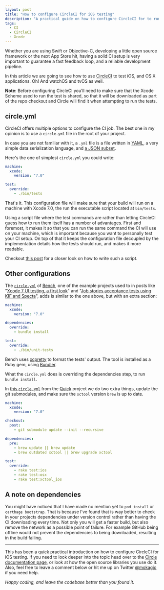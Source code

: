 ```yaml
---
layout: post
title: "How to configure CircleCI for iOS testing"
description: "A practical guide on how to configure CircleCI for to run iOS, and OS X, tests."
tags:
  - CI
  - CircleCI
  - Xcode
---
```


Whether you are using Swift or Objective-C, developing a little open source framework or the next App Store hit, having a solid CI setup is very important to guarantee a fast feedback loop, and a reliable development pipeline.

In this article we are going to see how to use [CircleCI](https://circleci.com/) to test iOS, and OS X applications. Oh! And watchOS and tvOS as well.

**Note:** Before configuring CircleCI you'll need to make sure that the Xcode Scheme used to run the test is shared, so that it will be downloaded as part of the repo checkout and Circle will find it when attempting to run the tests.

## circle.yml

CircleCI offers multiple options to configure the CI job. The best one in my opinion is to use a `circle.yml` file in the root of your project.

In case you are not familiar with it, a `.yml` file is a file written in [YAML](http://yaml.org/), a very simple data serialization language, and [a JSON subset](http://yaml.org/spec/1.2/spec.html#id2759572).

Here's the one of simplest `circle.yml` you could write:

```yml
machine:
  xcode:
    version: "7.0"

test:
  override:
    - ./bin/tests
```

That's it. This configuration file will make sure that your build will run on a machine with Xcode 7.0, the run the executable script located at `bin/tests`.

Using a script file where the test commands are rather than letting CircleCI guess how to run them itself has a number of advantages. First and foremost, it makes it so that you can run the same command the CI will use on your machine, which is important because you want to personally test your CI setup. On top of that it keeps the configuration file decoupled by the implementation details how the tests should run, and makes it more readable.

Checkout [this post](https://mokacoding.com/blog/running-tests-from-the-terminal/) for a closer look on how to write such a script.

## Other configurations

The [`circle.yml`](https://github.com/mokacoding/Bench/blob/master/circle.yml) of [Bench](https://github.com/mokacoding/Bench), one of the example projects used to in posts like "[Xcode 7 UI testing, a first look](https://mokacoding.com/blog/xcode-7-ui-testing/)" and "[Job stories acceptance tests using KIF and Specta](https://mokacoding.com/blog/job-stories-acceptance-tests-with-kif-and-specta/)", adds is similar to the one above, but with an extra section:

```yml
machine:
  xcode:
    version: "7.0"

dependencies:
  override:
    - bundle install

test:
  override:
    - ./bin/unit-tests
```

Bench uses [xcpretty](https://github.com/supermarin/xcpretty) to format the tests' output. The tool is installed as a Ruby gem, using [Bundler](http://bundler.io/).

What the `circle.yml` does is overriding the dependencies step, to run `bundle install`.

In [this `circle.yml`](https://github.com/mokagio/Quick/blob/mokagio/test-xctool/circle.yml) from the [Quick](https://github.com/Quick/Quic) project we do two extra things, update the git submodules, and make sure the `xctool` version `brew` is up to date.

```yml
machine:
  xcode:
    version: "7.0"

checkout:
  post:
    - git submodule update --init --recursive

dependencies:
  pre:
    - brew update || brew update
    - brew outdated xctool || brew upgrade xctool

test:
  override:
    - rake test:ios
    - rake test:osx
    - rake test:xctool_ios
```

## A note on dependencies

You might have noticed that I have made no mention yet to `pod install` or `carthage bootstrap`. That is because I've found that is way better to check in your projects dependencies under version control rather than having the CI downloading every time. Not only you will get a faster build, but also remove the network as a possible point of failure. For example GitHub being offline would not prevent the dependencies to being downloaded, resulting in the build failing.

---

This has been a quick practical introduction on how to configure CircleCI for iOS testing. If you need to look deeper into the topic head over to the [Circle documentation page](https://circleci.com/docs/ios), or look at how the open source libraries you use do it. Also, feel free to leave a comment below or hit me up on Twitter [@mokagio](http://twitter.com/mokagio) if you need help.

_Happy coding, and leave the codebase better than you found it._
